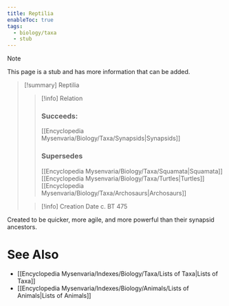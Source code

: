 ```yaml
---
title: Reptilia
enableToc: true
tags:
  - biology/taxa
  - stub
---
```


> [!note]
> This page is a stub and has more information that can be added.

> [!summary] Reptilia
> > [!info] Relation
> > ### Succeeds:
> > [[Encyclopedia Mysenvaria/Biology/Taxa/Synapsids|Synapsids]]
> > ### Supersedes 
> > [[Encyclopedia Mysenvaria/Biology/Taxa/Squamata|Squamata]]
> > [[Encyclopedia Mysenvaria/Biology/Taxa/Turtles|Turtles]]
> > [[Encyclopedia Mysenvaria/Biology/Taxa/Archosaurs|Archosaurs]]
>
> > [!info] Creation Date
> > c. BT 475

Created to be quicker, more agile, and more powerful than their synapsid ancestors.

# See Also
- [[Encyclopedia Mysenvaria/Indexes/Biology/Taxa/Lists of Taxa|Lists of Taxa]]
- [[Encyclopedia Mysenvaria/Indexes/Biology/Animals/Lists of Animals|Lists of Animals]]
